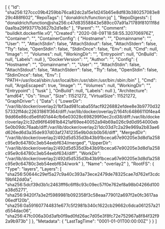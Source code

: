 [
{
"Id": "sha256:127ccc09b4259bb76ca82dc2a15e1d245b65e8df83b380257083e829c488f602",
"RepoTags": [
"donaldrich/function:jq"
],
"RepoDigests": [
"donaldrich/function@sha256:c47d83558843e589cc07a91a71789f81011f8d0aa1ba29f93717b3627b2d1e8c"
],
"Parent": "",
"Comment": "buildkit.dockerfile.v0",
"Created": "2020-08-09T18:58:55.320706976Z",
"Container": "",
"ContainerConfig": {
"Hostname": "",
"Domainname": "",
"User": "",
"AttachStdin": false,
"AttachStdout": false,
"AttachStderr": false,
"Tty": false,
"OpenStdin": false,
"StdinOnce": false,
"Env": null,
"Cmd": null,
"Image": "",
"Volumes": null,
"WorkingDir": "",
"Entrypoint": null,
"OnBuild": null,
"Labels": null
},
"DockerVersion": "",
"Author": "",
"Config": {
"Hostname": "",
"Domainname": "",
"User": "",
"AttachStdin": false,
"AttachStdout": false,
"AttachStderr": false,
"Tty": false,
"OpenStdin": false,
"StdinOnce": false,
"Env": [
"PATH=/usr/local/sbin:/usr/local/bin:/usr/sbin:/usr/bin:/sbin:/bin"
],
"Cmd": null,
"ArgsEscaped": true,
"Image": "",
"Volumes": null,
"WorkingDir": "",
"Entrypoint": [
"tusk"
],
"OnBuild": null,
"Labels": null
},
"Architecture": "amd64",
"Os": "linux",
"Size": 11521272,
"VirtualSize": 11521272,
"GraphDriver": {
"Data": {
"LowerDir": "/var/lib/docker/overlay2/1bf3ad981caba55facf9226882efdee8e3b9770d3257332ff4dc22631861f364/diff:/var/lib/docker/overlay2/164fc64866110f4ea49dd66e86cd5e6fd01d44cfb6e03028c698299f0ec2cd38/diff:/var/lib/docker/overlay2/c32d96f64981b8421af69ee40052a94b69a026c9d0d954000eb5e0b09dc76aab/diff:/var/lib/docker/overlay2/1dc03d7c2a29e969a2b83ae6d626ed6d3a35de937d03af2741235e9b0dcb0b56/diff",
"MergedDir": "/var/lib/docker/overlay2/492d5d535d3b43b91bceca67e90205e3d8d1a258c95e9c64780c3eb54eebf634/merged",
"UpperDir": "/var/lib/docker/overlay2/492d5d535d3b43b91bceca67e90205e3d8d1a258c95e9c64780c3eb54eebf634/diff",
"WorkDir": "/var/lib/docker/overlay2/492d5d535d3b43b91bceca67e90205e3d8d1a258c95e9c64780c3eb54eebf634/work"
},
"Name": "overlay2"
},
"RootFS": {
"Type": "layers",
"Layers": [
"sha256:50644c29ef5a27c9a40c393a73ece2479de78325cae7d762ef3cdc19bf42dd0a",
"sha256:5dcf39d3b1c2463fff6c6ff8c93c09ec57f0e762ef8a98b04266d100a38d5271",
"sha256:9420f7a3e2f5989981b092358f3c58eaa779012a697f2e0fc3617aa06edf120b",
"sha256:0a591607744831e677c5f2981b340c1622cb29662c6dca061257a21d554dac06",
"sha256:47fc006a30d3afb0f9ad0fd26ac7d05e3f8fc72e752967a8f84f32f92a9b973b"
]
},
"Metadata": {
"LastTagTime": "0001-01-01T00:00:00Z"
}
}
]
